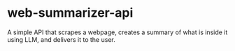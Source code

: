 # web-summarizer-api

A simple API that scrapes a webpage, creates a summary of what is inside it using LLM, and delivers it to the user.
